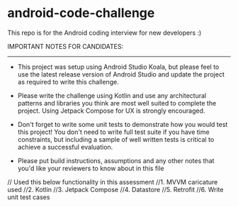 # android-code-challenge
This repo is for the Android coding interview for new developers :)

IMPORTANT NOTES FOR CANDIDATES:
*******************************

* This project was setup using Android Studio Koala, but please feel to use the latest release
version of Android Studio and update the project as required to write this challenge. 

* Please write the challenge using Kotlin and use any architectural patterns and libraries you
think are most well suited to complete the project. Using Jetpack Compose for UX is strongly
encouraged. 

* Don't forget to write some unit tests to demonstrate how you would test this project! 
You don't need to write full test suite if you have time constraints, but including a
sample of well written tests is critical to achieve a successful evaluation.

* Please put build instructions, assumptions and any other notes that you'd like your reviewers to 
know about in this file

// Used this below functionality in this assessment
//1. MVVM caricature used
//2. Kotlin
//3. Jetpack Compose
//4. Datastore
//5. Retrofit
//6. Write unit test cases